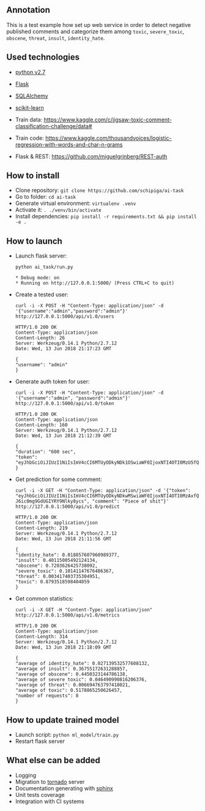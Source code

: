 ## Annotation

This is a test example how set up web service in order to detect negative published comments and categorize them among `toxic`, `severe_toxic`, `obscene`, `threat`, `insult`, `identity_hate`.

## Used technologies

- [python v2.7](https://www.python.org/)
- [Flask](http://flask.pocoo.org/)
- [SQLAlchemy](http://flask-sqlalchemy.pocoo.org/)
- [scikit-learn](http://scikit-learn.org/stable/index.html)

- Train data: https://www.kaggle.com/c/jigsaw-toxic-comment-classification-challenge/data#
- Train code: https://www.kaggle.com/thousandvoices/logistic-regression-with-words-and-char-n-grams
- Flask & REST: https://github.com/miguelgrinberg/REST-auth

## How to install

- Clone repository: `git clone https://github.com/schipiga/ai-task`
- Go to folder: `cd ai-task`
- Generate virtual environment: `virtualenv .venv`
- Activate it: `. ./venv/bin/activate`
- Install dependencies: `pip install -r requirements.txt && pip install -e .`

## How to launch

- Launch flask server:

    ```
    python ai_task/run.py

    * Debug mode: on
    * Running on http://127.0.0.1:5000/ (Press CTRL+C to quit)
    ```

- Create a tested user:

    ```
    curl -i -X POST -H "Content-Type: application/json" -d '{"username":"admin","password":"admin"}' http://127.0.0.1:5000/api/v1.0/users

    HTTP/1.0 200 OK
    Content-Type: application/json
    Content-Length: 26
    Server: Werkzeug/0.14.1 Python/2.7.12
    Date: Wed, 13 Jun 2018 21:17:23 GMT

    {
    "username": "admin"
    }
    ```

- Generate auth token for user:

    ```
    curl -i -X POST -H "Content-Type: application/json" -d '{"username":"admin", "password":"admin"}' http://127.0.0.1:5000/api/v1.0/token

    HTTP/1.0 200 OK
    Content-Type: application/json
    Content-Length: 160
    Server: Werkzeug/0.14.1 Python/2.7.12
    Date: Wed, 13 Jun 2018 21:12:39 GMT

    {
    "duration": "600 sec",
    "token": "eyJhbGciOiJIUzI1NiIsImV4cCI6MTUyODkyNDk1OSwiaWF0IjoxNTI4OTI0MzU5fQ.eyJpZCI6MX0._ItAFuSfmxvBCI1tOVfwvkyHh9mMiKve3KTcDgcMio4"
    }
    ```

- Get prediction for some comment:

    ```
    curl -i -X GET -H "Content-Type: application/json" -d '{"token": "eyJhbGciOiJIUzI1NiIsImV4cCI6MTUyODkyNDkwMSwiaWF0IjoxNTI4OTI0MzAxfQ.eyJpZCI6MX0.DyqkMsK0rAduBULCT-J6ic0mg9GdUGIYRY9Nlky8ycs", "comment": "Piece of shit"}' http://127.0.0.1:5000/api/v1.0/predict

    HTTP/1.0 200 OK
    Content-Type: application/json
    Content-Length: 219
    Server: Werkzeug/0.14.1 Python/2.7.12
    Date: Wed, 13 Jun 2018 21:11:56 GMT

    {
    "identity_hate": 0.018857607960989377,
    "insult": 0.40115005492124134,
    "obscene": 0.7203626425738092,
    "severe_toxic": 0.10141147676486367,
    "threat": 0.003417403735304951,
    "toxic": 0.8793518598404059
    }
    ```

- Get common statistics:

    ```
    curl -i -X GET -H "Content-Type: application/json" http://127.0.0.1:5000/api/v1.0/metrics

    HTTP/1.0 200 OK
    Content-Type: application/json
    Content-Length: 314
    Server: Werkzeug/0.14.1 Python/2.7.12
    Date: Wed, 13 Jun 2018 21:18:09 GMT

    {
    "average of identity_hate": 0.027139532577608132,
    "average of insult": 0.36755172631288857,
    "average of obscene": 0.4450323144786138,
    "average of severe toxic": 0.046490990816206376,
    "average of threat": 0.006694763797418021,
    "average of toxic": 0.5178865250626457,
    "number of requests": 8
    }
    ```

## How to update trained model

- Launch script: `python ml_model/train.py`
- Restart flask server

## What else can be added

- Logging
- Migration to [tornado](http://www.tornadoweb.org/en/stable/) server
- Documentation generating with [sphinx](http://www.sphinx-doc.org/en/master/)
- Unit tests coverage
- Integration with CI systems
